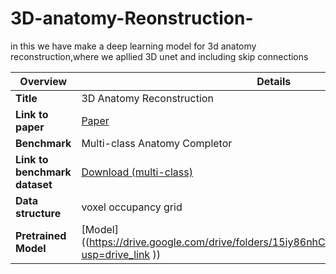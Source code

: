 # 3D-anatomy-Reonstruction-
in this we have make a deep learning model for 3d anatomy reconstruction,where we apllied 3D unet and including skip connections

| Overview       | Details |
| -------------- | ------- |
| **Title**      | 3D Anatomy Reconstruction |
| **Link to paper** | [Paper]([https://arxiv.org/abs/2309.04956]) |
| **Benchmark**  | Multi-class Anatomy Completor |
| **Link to benchmark dataset** | [Download (multi-class)]((https://files.icg.tugraz.at/f/b0623306eb9246be8c3c/?dl=1)) |
| **Data structure** | voxel occupancy grid |
| **Pretrained Model** | [Model]((https://drive.google.com/drive/folders/15iy86nhCFKLpnIPgxniZjJqspSbZv3Ub?usp=drive_link )) |
